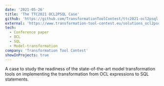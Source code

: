 ```yaml
---
date: '2021-05-26'
title: 'The TTC2021 OCL2PSQL Case'
github: 'https://github.com/TransformationToolContest/ttc2021-ocl2psql'
external: 'https://www.transformation-tool-contest.eu/solutions_ocl2psql.html'
tech:
  - Conference paper
  - OCL
  - SQL
  - Model-transformation
company: 'Transformation Tool Contest'
showInProjects: true
---
```


A case to study the readiness of the state-of-the-art model transformation tools on implementing the transformation from OCL expressions to SQL statements.
